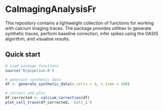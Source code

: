 # CaImagingAnalysisFr

This repository contains a lightweight collection of functions for working with
calcium imaging traces.  The package provides utilities to generate synthetic
traces, perform baseline correction, infer spikes using the OASIS algorithm, and
visualise results.

## Quick start

```R
# load package functions
source('R/pipeline.R')

# generate synthetic data
df <- generate_synthetic_data(n_cells = 3, n_time = 200)

# correct and plot
df_corrected <- calcium_correction(df)
plot_cell_trace(df_corrected, 'Cell_1')
```

